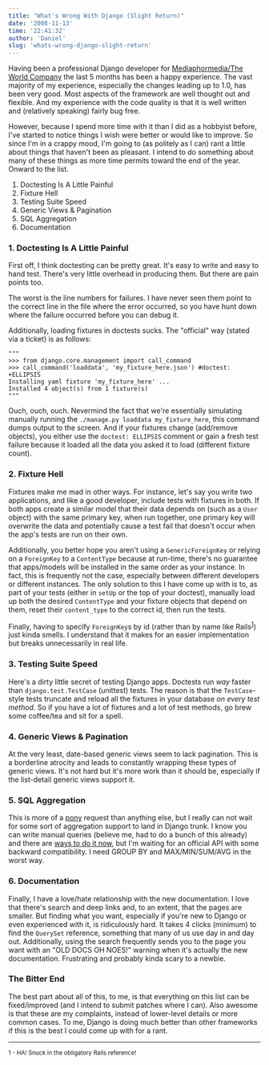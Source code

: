 ```yaml
---
title: "What's Wrong With Django (Slight Return)"
date: '2008-11-13'
time: '22:41:32'
author: 'Daniel'
slug: 'whats-wrong-django-slight-return'
---
```


<p>Having been a professional Django developer for <a href="http://www.mediaphormedia.com/">Mediaphormedia/The World Company</a> the last 5 months has been a happy experience. The vast majority of my experience, especially the changes leading up to 1.0, has been very good. Most aspects of the framework are well thought out and flexible. And my experience with the code quality is that it is well written and (relatively speaking) fairly bug free.</p>

<p>However, because I spend more time with it than I did as a hobbyist before, I've started to notice things I wish were better or would like to improve. So  since I'm in a crappy mood, I'm going to (as politely as I can) rant a little about things that haven't been as pleasant. I intend to do something about many of these things as more time permits toward the end of the year. Onward to the list.</p>

<ol>
    <li>Doctesting Is A Little Painful</li>
    <li>Fixture Hell</li>
    <li>Testing Suite Speed</li>
    <li>Generic Views &amp; Pagination</li>
    <li>SQL Aggregation</li>
    <li>Documentation</li>
</ol>

<h3>1. Doctesting Is A Little Painful</h3>

<p>First off, I think doctesting can be pretty great. It's easy to write and easy to hand test. There's very little overhead in producing them. But there are pain points too.</p>

<p>The worst is the line numbers for failures. I have never seen them point to the correct line in the file where the error occurred, so you have hunt down where the failure occurred before you can debug it.</p>

<p>Additionally, loading fixtures in doctests sucks. The "official" way (stated via a ticket) is as follows:</p>

<pre><code class="prettyprint">"""
>>> from django.core.management import call_command
>>> call_command('loaddata', 'my_fixture_here.json') #doctest: +ELLIPSIS
Installing yaml fixture 'my_fixture_here' ...
Installed 4 object(s) from 1 fixture(s)
"""
</code></pre>

<p>Ouch, ouch, ouch. Nevermind the fact that we're essentially simulating manually running the <code>./manage.py loaddata my_fixture_here</code>, this command dumps output to the screen. And if your fixtures change (add/remove objects), you either use the <code>doctest: ELLIPSIS</code> comment or gain a fresh test failure because it loaded all the data you asked it to load (different fixture count).</p>

<h3>2. Fixture Hell</h3>

<p>Fixtures make me mad in other ways. For instance, let's say you write two applications, and like a good developer, include tests with fixtures in both. If both apps create a similar model that their data depends on (such as a <code>User</code> object) with the same primary key, when run together, one primary key will overwrite the data and potentially cause a test fail that doesn't occur when the app's tests are run on their own.</p>

<p>Additionally, you better hope you aren't using a <code>GenericForeignKey</code> or relying on a <code>ForeignKey</code> to a <code>ContentType</code> because at run-time, there's no guarantee that apps/models will be installed in the same order as your instance. In fact, this is frequently not the case, especially between different developers or different instances. The only solution to this I have come up with is to, as part of your tests (either in <code>setUp</code> or the top of your doctest), manually load up both the desired <code>ContentType</code> and your fixture objects that depend on them, reset their <code>content_type</code> to the correct id, then run the tests.</p>

<p>Finally, having to specify <code>ForeignKey</code>s by id (rather than by name like Rails<sup><a href="#footnote_1">1</a></sup>) just kinda smells. I understand that it makes for an easier implementation but breaks unnecessarily in real life.</p>

<h3>3. Testing Suite Speed</h3>

<p>Here's a dirty little secret of testing Django apps. Doctests run <em>way</em> faster than <code>django.test.TestCase</code> (unittest) tests. The reason is that the <code>TestCase</code>-style tests truncate and reload all the fixtures in your database <em>on every test method</em>. So if you have a lot of fixtures and a lot of test methods, go brew some coffee/tea and sit for a spell.</p>

<h3>4. Generic Views &amp; Pagination</h3>

<p>At the very least, date-based generic views seem to lack pagination. This is a borderline atrocity and leads to constantly wrapping these types of generic views. It's not hard but it's more work than it should be, especially if the list-detail generic views support it.</p>

<h3>5. SQL Aggregation</h3>

<p>This is more of a <a href="http://djangopony.com/">pony</a> request than anything else, but I really can not wait for some sort of aggregation support to land in Django trunk. I know you can write manual queries (believe me, had to do a bunch of this already) and there are <a href="http://www.eflorenzano.com/blog/post/secrets-django-orm/">ways to do it now</a>, but I'm waiting for an official API with some backward compatibility. I need GROUP BY and MAX/MIN/SUM/AVG in the worst way.</p>

<h3>6. Documentation</h3>

<p>Finally, I have a love/hate relationship with the new documentation. I love that there's search and deep links and, to an extent, that the pages are smaller. But finding what you want, especially if you're new to Django or even experienced with it, is ridiculously hard. It takes 4 clicks (minimum) to find the <code>QuerySet</code> reference, something that many of us use day in and day out. Additionally, using the search frequently sends you to the page you want with an "OLD DOCS OH NOES!" warning when it's actually the new documentation. Frustrating and probably kinda scary to a newbie.</p>

<h3>The Bitter End</h3>

<p>The best part about all of this, to me, is that everything on this list can be fixed/improved (and I intend to submit patches where I can). Also awesome is that these are my complaints, instead of lower-level details or more common cases. To me, Django is doing much better than other frameworks if this is the best I could come up with for a rant.</p>

<hr>

<p><small><a name="footnote_1">1</a> - HA! Snuck in the obligatory Rails reference!</small></p>